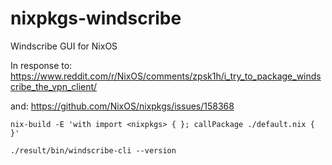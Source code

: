 # nixpkgs-windscribe
Windscribe GUI for NixOS

In response to: https://www.reddit.com/r/NixOS/comments/zpsk1h/i_try_to_package_windscribe_the_vpn_client/

and: https://github.com/NixOS/nixpkgs/issues/158368

`nix-build -E 'with import <nixpkgs> { }; callPackage ./default.nix { }'`

`./result/bin/windscribe-cli --version`
